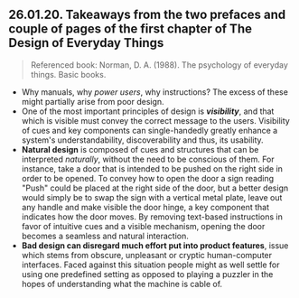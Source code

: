 ## 26.01.20. Takeaways from the two prefaces and couple of pages of the first chapter of The Design of Everyday Things

> Referenced book: Norman, D. A. (1988). The psychology of everyday things. Basic books.

* Why manuals, why *power users*, why instructions? The excess of these might partially arise from poor design.
* One of the most important principles of design is ***visibility***, and that which is visible must convey the correct message to the users. Visibility of cues and key components can single-handedly greatly enhance a system's understandability, discoverability and thus, its usability.
* **Natural design** is composed of cues and structures that can be interpreted *naturally*, without the need to be conscious of them. For instance, take a door that is intended to be pushed on the right side in order to be opened. To convey how to open the door a sign reading "Push" could be placed at the right side of the door, but a better design would simply be to swap the sign with a vertical metal plate, leave out any handle and make visible the door hinge, a key component that indicates how the door moves. By removing text-based instructions in favor of intuitive cues and a visible mechanism, opening the door becomes a seamless and natural interaction.
* **Bad design can disregard much effort put into product features**, issue which stems from obscure, unpleasant or cryptic human-computer interfaces. Faced against this situation people might as well settle for using one predefined setting as opposed to playing a puzzler in the hopes of understanding what the machine is cable of.
